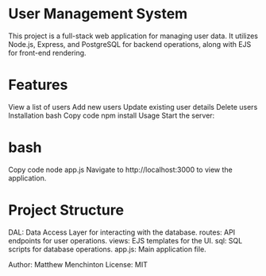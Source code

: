 # User Management System
This project is a full-stack web application for managing user data. It utilizes Node.js, Express, and PostgreSQL for backend operations, along with EJS for front-end rendering.

# Features
View a list of users
Add new users
Update existing user details
Delete users
Installation
bash
Copy code
npm install
Usage
Start the server:

# bash
Copy code
node app.js
Navigate to http://localhost:3000 to view the application.

# Project Structure
DAL: Data Access Layer for interacting with the database.
routes: API endpoints for user operations.
views: EJS templates for the UI.
sql: SQL scripts for database operations.
app.js: Main application file.

Author:
Matthew Menchinton
License: MIT
